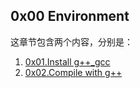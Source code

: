 ## 0x00 Environment

这章节包含两个内容，分别是：
1. [0x01.Install g++_gcc](./0x01.Install%20g++_gcc.md)
2. [0x02.Compile with g++](./0x02.Compile%20with%20g++.md)